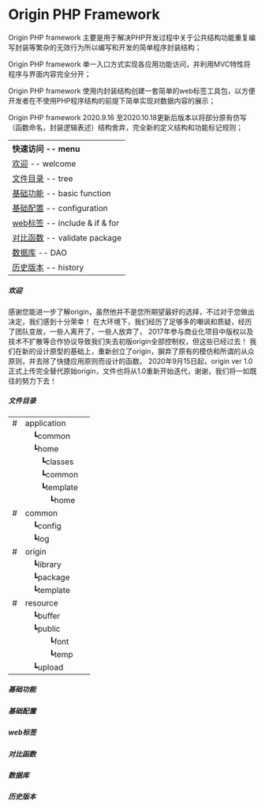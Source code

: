 # Origin PHP Framework
Origin PHP framework 主要是用于解决PHP开发过程中关于公共结构功能重复编写封装等繁杂的无效行为所以编写和开发的简单程序封装结构；

Origin PHP framework 单一入口方式实现各应用功能访问，并利用MVC特性将程序与界面内容完全分开；

Origin PHP framework 使用内封装结构创建一套简单的web标签工具包，以方便开发者在不使用PHP程序结构的前提下简单实现对数据内容的展示；

Origin PHP framework 2020.9.16 至2020.10.18更新后版本以将部分原有仿写（函数命名，封装逻辑表述）结构舍弃，完全新的定义结构和功能标记规则；    
    
<table>
    <tr>
        <th align="left">快速访问 -- menu</th>
    </tr>
    <tr>
        <td><a href="#welcome">欢迎</a> -- welcome</td>
    </tr>
    <tr>
        <td><a href="#basic">文件目录</a> -- tree</td>
    </tr>
    <tr>
        <td><a href="#basic">基础功能</a> -- basic function</td>
    </tr>
    <tr>
        <td><a href="#config">基础配置</a> -- configuration</td>
    </tr>
    <tr>
        <td><a href="#iif">web标签</a> -- include & if & for</td>
    </tr>
    <tr>
        <td><a href="#validate">对比函数</a> -- validate package</td>
    </tr>
    <tr>
        <td><a href="#dao">数据库</a> -- DAO</td>
    </tr>
    <tr>
        <td><a href="#history">历史版本</a> -- history</td>
    </tr>
</table>
    
<span id='welcome'></span>
##### 欢迎
   感谢您能进一步了解origin，虽然他并不是您所期望最好的选择，不过对于您做出决定，我们感到十分荣幸！
在大环境下，我们经历了足够多的嘲讽和质疑，经历了团队变故，一些人离开了，一些人放弃了，
2017年参与商业化项目中版权以及技术不扩散等合作协议导致我们失去初版origin全部控制权，但这些已经过去！
我们在新的设计原型的基础上，重新创立了origin，摒弃了原有的模仿和所谓的从众原则，并去除了快捷应用原则而设计的函数。
2020年9月15日起，origin ver 1.0正式上传完全替代原始origin，文件也将从1.0重新开始迭代，谢谢，我们将一如既往的努力下去！    

<span id='tree'></span>
##### 文件目录    
<table style="border:0;">
    <tr>
        <td>#</td>
        <td colspan="4">application</td>
        <td></td>
    </tr>
    <tr>
        <td></td>
        <td></td>
        <td colspan="3">┗common</td>
        <td></td>
    </tr>
    <tr>
        <td></td>
        <td></td>
        <td colspan="3">┗home</td>
        <td></td>
    </tr>
    <tr>
        <td></td>
        <td></td>
        <td></td>
        <td colspan="2">┗classes</td>
        <td></td>
    </tr>
    <tr>
        <td></td>
        <td></td>
        <td></td>
        <td colspan="2">┗common</td>
        <td></td>
    </tr>
    <tr>
        <td></td>
        <td></td>
        <td></td>
        <td colspan="2">┗template</td>
        <td></td>
    </tr>
    <tr>
        <td></td>
        <td></td>
        <td></td>
        <td></td>
        <td>┗home</td>
        <td></td>
    </tr>
    <tr>
        <td>#</td>
        <td colspan="4">common</td>
        <td></td>
    </tr>
    <tr>
        <td></td>
        <td></td>
        <td colspan="3">┗config</td>
        <td></td>
    </tr>
    <tr>
        <td></td>
        <td></td>
        <td colspan="3">┗log</td>
        <td></td>
    </tr>
    <tr>
        <td>#</td>
        <td colspan="4">origin</td>
        <td></td>
    </tr>
    <tr>
        <td></td>
        <td></td>
        <td colspan="3">┗library</td>
        <td></td>
    </tr>
    <tr>
        <td></td>
        <td></td>
        <td colspan="3">┗package</td>
        <td></td>
    </tr>
    <tr>
        <td></td>
        <td></td>
        <td colspan="3">┗template</td>
        <td></td>
    </tr>
    <tr>
        <td>#</td>
        <td colspan="4">resource</td>
        <td></td>
    </tr>
    <tr>
        <td></td>
        <td></td>
        <td colspan="3">┗buffer</td>
        <td></td>
    </tr>
    <tr>
        <td></td>
        <td></td>
        <td colspan="3">┗public</td>
        <td></td>
    </tr>
    <tr>
        <td></td>
        <td></td>
        <td></td>
        <td></td>
        <td>┗font</td>
        <td></td>
    </tr>
    <tr>
        <td></td>
        <td></td>
        <td></td>
        <td></td>
        <td>┗temp</td>
        <td></td>
    </tr>
    <tr>
        <td></td>
        <td></td>
        <td colspan="3">┗upload</td>
        <td></td>
    </tr>
</table>

<span id='basic'></span>
##### 基础功能    

<span id='config'></span>
##### 基础配置    

<span id='iif'></span>
##### web标签    

<span id='validate'></span>
##### 对比函数    

<span id='dao'></span>
##### 数据库    

<span id='history'></span>
##### 历史版本    

